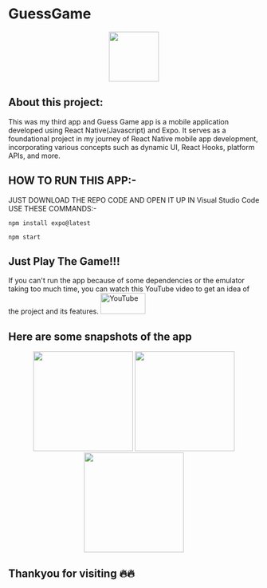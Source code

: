 # GuessGame

<p align="center">
<img src="https://github.com/animesh30-dev/GuessGame/assets/146109979/afbca1c3-6ff7-4257-829b-abb1e5c7df14" width="100">
</p>

 
## About this project:
This was my third app and Guess Game app is a mobile application developed using React Native(Javascript) and Expo. It serves as a foundational project in my journey of React Native mobile app development, incorporating various concepts such as dynamic UI, React Hooks, platform APIs, and more.
    

    
## HOW TO RUN THIS APP:-
<p align="left">
  JUST DOWNLOAD THE REPO CODE AND OPEN IT UP IN Visual Studio Code
  USE THESE COMMANDS:-
 
```
npm install expo@latest
```
```
npm start
```

<p>
 
## Just Play The Game!!! 
If you can't run the app because of some dependencies or the emulator taking too much time, you can watch this YouTube video to get an idea of the project and its features.
<a href="https://youtube.com/shorts/Vtbp56DsrgA?si=tBHrQ4Jy1KmVnO6v"><img alt="YouTube"  src="https://github.com/animesh30-dev/GuessGame/assets/146109979/31fde5c3-efad-4d24-b237-f60ad1ecac11" width="90" height="42"/></a>


## Here are some snapshots of the app
<p align="center"> <img src="https://github.com/animesh30-dev/GuessGame/assets/146109979/295fe919-a67e-4481-874c-814c932e19d3" width="200"> <img src="https://github.com/animesh30-dev/GuessGame/assets/146109979/52c808d6-85c3-40b8-91b5-6c9c50217215" width="200">  <img src="" width="200"> </p>



## Thankyou for visiting 🔥🔥 
